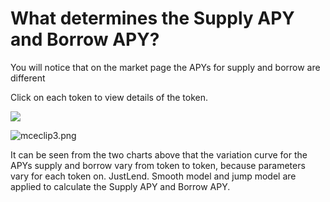 # What determines the Supply APY and Borrow APY?

You will notice that on the market page the APYs for supply and borrow are different

Click on each token to view details of the token.

![](https://justlendorg.zendesk.com/hc/article\_attachments/360078662371/mceclip2.png)

![mceclip3.png](https://justlendorg.zendesk.com/hc/article\_attachments/360078526292/mceclip3.png)

&#x20;

It can be seen from the two charts above that the variation curve for the APYs supply and borrow vary from token to token, because parameters vary for each token on. JustLend. Smooth model and jump model are applied to calculate the Supply APY and Borrow APY.
